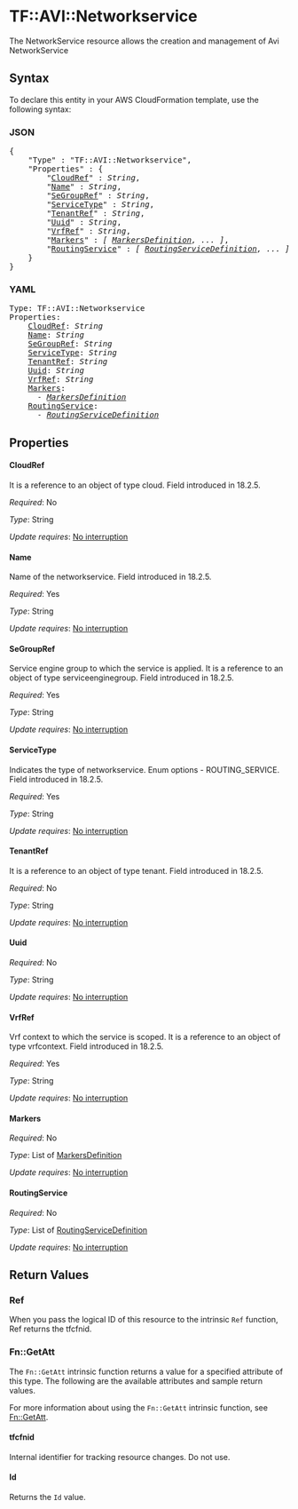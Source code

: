 # TF::AVI::Networkservice

The NetworkService resource allows the creation and management of Avi NetworkService

## Syntax

To declare this entity in your AWS CloudFormation template, use the following syntax:

### JSON

<pre>
{
    "Type" : "TF::AVI::Networkservice",
    "Properties" : {
        "<a href="#cloudref" title="CloudRef">CloudRef</a>" : <i>String</i>,
        "<a href="#name" title="Name">Name</a>" : <i>String</i>,
        "<a href="#segroupref" title="SeGroupRef">SeGroupRef</a>" : <i>String</i>,
        "<a href="#servicetype" title="ServiceType">ServiceType</a>" : <i>String</i>,
        "<a href="#tenantref" title="TenantRef">TenantRef</a>" : <i>String</i>,
        "<a href="#uuid" title="Uuid">Uuid</a>" : <i>String</i>,
        "<a href="#vrfref" title="VrfRef">VrfRef</a>" : <i>String</i>,
        "<a href="#markers" title="Markers">Markers</a>" : <i>[ <a href="markersdefinition.md">MarkersDefinition</a>, ... ]</i>,
        "<a href="#routingservice" title="RoutingService">RoutingService</a>" : <i>[ <a href="routingservicedefinition.md">RoutingServiceDefinition</a>, ... ]</i>
    }
}
</pre>

### YAML

<pre>
Type: TF::AVI::Networkservice
Properties:
    <a href="#cloudref" title="CloudRef">CloudRef</a>: <i>String</i>
    <a href="#name" title="Name">Name</a>: <i>String</i>
    <a href="#segroupref" title="SeGroupRef">SeGroupRef</a>: <i>String</i>
    <a href="#servicetype" title="ServiceType">ServiceType</a>: <i>String</i>
    <a href="#tenantref" title="TenantRef">TenantRef</a>: <i>String</i>
    <a href="#uuid" title="Uuid">Uuid</a>: <i>String</i>
    <a href="#vrfref" title="VrfRef">VrfRef</a>: <i>String</i>
    <a href="#markers" title="Markers">Markers</a>: <i>
      - <a href="markersdefinition.md">MarkersDefinition</a></i>
    <a href="#routingservice" title="RoutingService">RoutingService</a>: <i>
      - <a href="routingservicedefinition.md">RoutingServiceDefinition</a></i>
</pre>

## Properties

#### CloudRef

It is a reference to an object of type cloud. Field introduced in 18.2.5.

_Required_: No

_Type_: String

_Update requires_: [No interruption](https://docs.aws.amazon.com/AWSCloudFormation/latest/UserGuide/using-cfn-updating-stacks-update-behaviors.html#update-no-interrupt)

#### Name

Name of the networkservice. Field introduced in 18.2.5.

_Required_: Yes

_Type_: String

_Update requires_: [No interruption](https://docs.aws.amazon.com/AWSCloudFormation/latest/UserGuide/using-cfn-updating-stacks-update-behaviors.html#update-no-interrupt)

#### SeGroupRef

Service engine group to which the service is applied. It is a reference to an object of type serviceenginegroup. Field introduced in 18.2.5.

_Required_: Yes

_Type_: String

_Update requires_: [No interruption](https://docs.aws.amazon.com/AWSCloudFormation/latest/UserGuide/using-cfn-updating-stacks-update-behaviors.html#update-no-interrupt)

#### ServiceType

Indicates the type of networkservice. Enum options - ROUTING_SERVICE. Field introduced in 18.2.5.

_Required_: Yes

_Type_: String

_Update requires_: [No interruption](https://docs.aws.amazon.com/AWSCloudFormation/latest/UserGuide/using-cfn-updating-stacks-update-behaviors.html#update-no-interrupt)

#### TenantRef

It is a reference to an object of type tenant. Field introduced in 18.2.5.

_Required_: No

_Type_: String

_Update requires_: [No interruption](https://docs.aws.amazon.com/AWSCloudFormation/latest/UserGuide/using-cfn-updating-stacks-update-behaviors.html#update-no-interrupt)

#### Uuid

_Required_: No

_Type_: String

_Update requires_: [No interruption](https://docs.aws.amazon.com/AWSCloudFormation/latest/UserGuide/using-cfn-updating-stacks-update-behaviors.html#update-no-interrupt)

#### VrfRef

Vrf context to which the service is scoped. It is a reference to an object of type vrfcontext. Field introduced in 18.2.5.

_Required_: Yes

_Type_: String

_Update requires_: [No interruption](https://docs.aws.amazon.com/AWSCloudFormation/latest/UserGuide/using-cfn-updating-stacks-update-behaviors.html#update-no-interrupt)

#### Markers

_Required_: No

_Type_: List of <a href="markersdefinition.md">MarkersDefinition</a>

_Update requires_: [No interruption](https://docs.aws.amazon.com/AWSCloudFormation/latest/UserGuide/using-cfn-updating-stacks-update-behaviors.html#update-no-interrupt)

#### RoutingService

_Required_: No

_Type_: List of <a href="routingservicedefinition.md">RoutingServiceDefinition</a>

_Update requires_: [No interruption](https://docs.aws.amazon.com/AWSCloudFormation/latest/UserGuide/using-cfn-updating-stacks-update-behaviors.html#update-no-interrupt)

## Return Values

### Ref

When you pass the logical ID of this resource to the intrinsic `Ref` function, Ref returns the tfcfnid.

### Fn::GetAtt

The `Fn::GetAtt` intrinsic function returns a value for a specified attribute of this type. The following are the available attributes and sample return values.

For more information about using the `Fn::GetAtt` intrinsic function, see [Fn::GetAtt](https://docs.aws.amazon.com/AWSCloudFormation/latest/UserGuide/intrinsic-function-reference-getatt.html).

#### tfcfnid

Internal identifier for tracking resource changes. Do not use.

#### Id

Returns the <code>Id</code> value.

